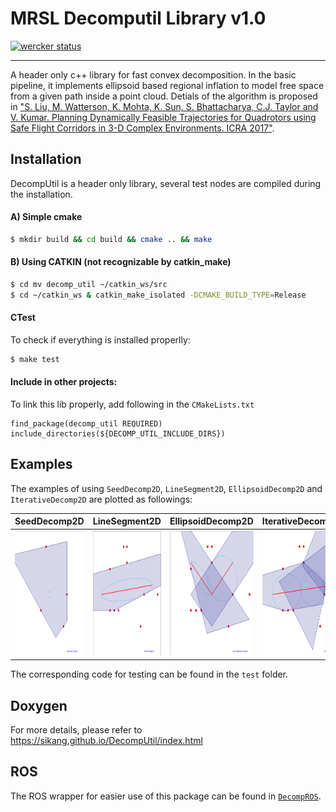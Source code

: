 # MRSL Decomputil Library v1.0
[![wercker status](https://app.wercker.com/status/89a66f8c94c00db95dc056bae099adb3/s/master "wercker status")](https://app.wercker.com/project/byKey/89a66f8c94c00db95dc056bae099adb3)
- - -
A header only c++ library for fast convex decomposition. In the basic pipeline, it implements ellipsoid based regional inflation to model free space from a given path inside a point cloud.
Detials of the algorithm is proposed in ["S. Liu, M. Watterson, K. Mohta, K. Sun, S. Bhattacharya, C.J. Taylor and V. Kumar. Planning Dynamically Feasible Trajectories for Quadrotors using Safe Flight Corridors in 3-D Complex Environments. ICRA 2017"](http://ieeexplore.ieee.org/document/7839930/).

## Installation
DecompUtil is a header only library, several test nodes are compiled during the
installation.
#### A) Simple cmake
```bash
$ mkdir build && cd build && cmake .. && make
```

#### B) Using CATKIN (not recognizable by catkin\_make)
```bash
$ cd mv decomp_util ~/catkin_ws/src
$ cd ~/catkin_ws & catkin_make_isolated -DCMAKE_BUILD_TYPE=Release
```

#### CTest
To check if everything is installed properlly:
```bash
$ make test
```

#### Include in other projects:
To link this lib properly, add following in the `CMakeLists.txt`
```
find_package(decomp_util REQUIRED)
include_directories(${DECOMP_UTIL_INCLUDE_DIRS})
```

## Examples
The examples of using `SeedDecomp2D`, `LineSegment2D`, `EllipsoidDecomp2D` and
`IterativeDecomp2D` are plotted as followings:

SeedDecomp2D | LineSegment2D | EllipsoidDecomp2D | IterativeDecomp2D
:----------- | :------------ | :---------------- | :----------------
<img src="./data/example1.png" height="200"> | <img src="./data/example2.png" height="200"> | <img src="./data/example3.png" height="200"> | <img src="./data/example4.png" height="200">


The corresponding code for testing can be found in the `test` folder.

## Doxygen
For more details, please refer to https://sikang.github.io/DecompUtil/index.html

## ROS
The ROS wrapper for easier use of this package can be found in [`DecompROS`](https://github.com/sikang/DecompROS.git).
